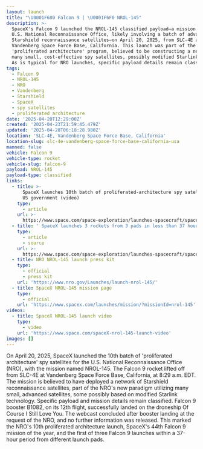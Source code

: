 ```yaml
---
layout: launch
title: "\U0001F680 Falcon 9 | \U0001F6F0 NROL-145"
description: >-
  SpaceX's Falcon 9 launched the NROL-145 classified payload—a mission for the
  U.S. National Reconnaissance Office, likely involving a batch of advanced
  Starshield reconnaissance satellites—on April 20, 2025, from SLC-4E at
  Vandenberg Space Force Base, California. This launch was part of the NRO's
  'proliferated architecture' program, believed to be constructing a network of
  many small, cost-effective spy satellites, possibly modified Starlink craft.
  As is typical for NRO launches, specific payload details remain classified.
tags:
  - Falcon 9
  - NROL-145
  - NRO
  - Vandenberg
  - Starshield
  - SpaceX
  - spy satellites
  - proliferated architecture
date: '2025-04-20T12:29:00Z'
created: '2025-04-23T21:59:45.479Z'
updated: '2025-04-28T06:18:28.980Z'
location: 'SLC-4E, Vandenberg Space Force Base, California'
location-slug: slc-4e-vandenberg-space-force-base-california-usa
manned: false
vehicle: Falcon 9
vehicle-type: rocket
vehicle-slug: falcon-9
payload: NROL-145
payload-type: classified
links:
  - title: >-
      SpaceX launches 10th batch of proliferated-architecture spy satellites for
      US government (video)
    type:
      - article
    url: >-
      https://www.space.com/space-exploration/launches-spacecraft/spacex-launches-10th-batch-of-proliferated-architecture-spy-satellites-for-us-government-video
  - title: ' SpaceX launches 3 rockets from 3 pads in less than 37 hours (photos) '
    type:
      - article
      - source
    url: >-
      https://www.space.com/space-exploration/launches-spacecraft/spacex-launches-3-rockets-from-3-pads-in-less-than-37-hours-photos
  - title: NRO NROL-145 launch press kit
    type:
      - official
      - press kit
    url: 'https://www.nro.gov/Launches/launch-nrol-145/'
  - title: SpaceX NROL-145 mission page
    type:
      - official
    url: 'https://www.spacex.com/launches/mission/?missionId=nrol-145'
videos:
  - title: SpaceX NROL-145 launch video
    type:
      - video
    url: 'https://www.space.com/spaceX-nrol-145-launch-video'
images: []
---
```

On April 20, 2025, SpaceX launched the 10th batch of 'proliferated architecture' spy satellites for the U.S. National Reconnaissance Office (NRO), with the mission named NROL-145. The Falcon 9 rocket lifted off from SLC-4E at Vandenberg Space Force Base, California, at 8:29 a.m. EDT. The mission is believed to have deployed a network of Starshield reconnaissance satellites, part of the NRO's new paradigm utilizing many small, advanced satellites, some possibly based on modified Starlink technology. Specific payload and mission details remain classified. Falcon 9 booster B1082, on its 12th flight, successfully landed on the droneship Of Course I Still Love You. The webcast concluded after booster landing at the request of the NRO, and no further information was released. This marked the NRO's 10th proliferated architecture launch, SpaceX's 44th Falcon 9 mission of the year, and the first of three Falcon 9 launches within a 37-hour period from different launch pads.
